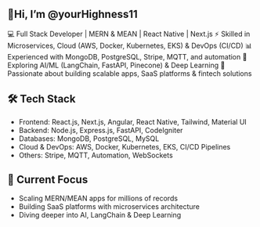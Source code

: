 ## 👋Hi, I’m @yourHighness11

💻 Full Stack Developer | MERN & MEAN | React Native | Next.js
⚡ Skilled in Microservices, Cloud (AWS, Docker, Kubernetes, EKS) & DevOps (CI/CD)
📊 Experienced with MongoDB, PostgreSQL, Stripe, MQTT, and automation
🤖 Exploring AI/ML (LangChain, FastAPI, Pinecone) & Deep Learning
🚀 Passionate about building scalable apps, SaaS platforms & fintech solutions

## 🛠 Tech Stack

* Frontend: React.js, Next.js, Angular, React Native, Tailwind, Material UI
* Backend: Node.js, Express.js, FastAPI, CodeIgniter
* Databases: MongoDB, PostgreSQL, MySQL
* Cloud & DevOps: AWS, Docker, Kubernetes, EKS, CI/CD Pipelines
* Others: Stripe, MQTT, Automation, WebSockets

## 📌 Current Focus
* Scaling MERN/MEAN apps for millions of records
* Building SaaS platforms with microservices architecture
* Diving deeper into AI, LangChain & Deep Learning
